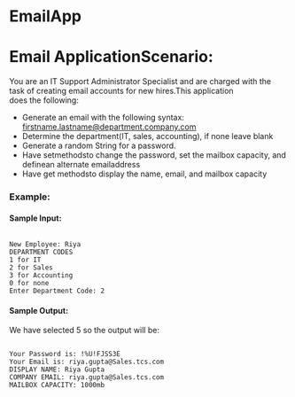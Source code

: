 # EmailApp

# Email ApplicationScenario: 

You are an IT Support Administrator Specialist and are charged with the task of creating email accounts for new hires.This application  
does the following:
- Generate an email with the following syntax: firstname.lastname@department.company.com
- Determine the department(IT, sales, accounting), if none leave blank
- Generate a random String for a password.
- Have setmethodsto change the password, set the mailbox capacity, and definean alternate emailaddress
- Have get methodsto display the name, email, and mailbox capacity

### Example:

#### Sample Input:

```

New Employee: Riya
DEPARTMENT CODES
1 for IT
2 for Sales
3 for Accounting
0 for none
Enter Department Code: 2

```
#### Sample Output:

We have selected 5 so the output will be:

```

Your Password is: !%U!FJSS3E
Your Email is: riya.gupta@Sales.tcs.com
DISPLAY NAME: Riya Gupta
COMPANY EMAIL: riya.gupta@Sales.tcs.com
MAILBOX CAPACITY: 1000mb

```
